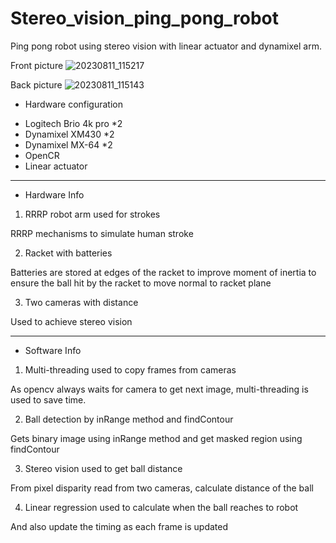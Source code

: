 # Stereo_vision_ping_pong_robot
Ping pong robot using stereo vision with linear actuator and dynamixel arm.



Front picture
![20230811_115217](https://github.com/columncat/Stereo_vision_ping_pong_robot/assets/127417901/ab13db30-af20-487e-9fc3-004c88132b00)

Back picture
![20230811_115143](https://github.com/columncat/Stereo_vision_ping_pong_robot/assets/127417901/2b92670e-eeb3-4333-8e37-29f60fac8ee3)



* Hardware configuration


- Logitech Brio 4k pro *2
- Dynamixel XM430 *2
- Dynamixel MX-64 *2
- OpenCR
- Linear actuator



------------------------------------------------



* Hardware Info


1. RRRP robot arm used for strokes

RRRP mechanisms to simulate human stroke




2. Racket with batteries

Batteries are stored at edges of the racket to improve moment of inertia to ensure the ball hit by the racket to move normal to racket plane




3. Two cameras with distance

Used to achieve stereo vision



------------------------------------------------



* Software Info


1. Multi-threading used to copy frames from cameras

As opencv always waits for camera to get next image, multi-threading is used to save time.




2. Ball detection by inRange method and findContour

Gets binary image using inRange method and get masked region using findContour




3. Stereo vision used to get ball distance

From pixel disparity read from two cameras, calculate distance of the ball




4. Linear regression used to calculate when the ball reaches to robot

And also update the timing as each frame is updated




